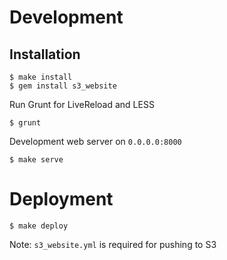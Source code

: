 # Development
## Installation
```
$ make install
$ gem install s3_website
```
Run Grunt for LiveReload and LESS
```
$ grunt
```
Development web server on `0.0.0.0:8000`
```
$ make serve
```

# Deployment
```
$ make deploy
```
Note: `s3_website.yml` is required for pushing to S3
